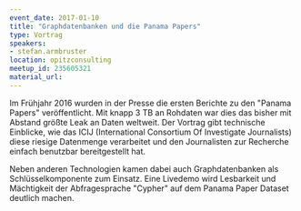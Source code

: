 ```yaml
---
event_date: 2017-01-10
title: "Graphdatenbanken und die Panama Papers"
type: Vortrag
speakers:
- stefan.armbruster
location: opitzconsulting
meetup_id: 235605321
material_url:
---
```

Im Frühjahr 2016 wurden in der Presse die ersten Berichte zu den
"Panama Papers" veröffentlicht. Mit knapp 3 TB an Rohdaten war dies
das bisher mit Abstand größte Leak an Daten weltweit. Der Vortrag gibt
technische Einblicke, wie das ICIJ (International Consortium Of
Investigate Journalists) diese riesige Datenmenge verarbeitet und den
Journalisten zur Recherche einfach benutzbar bereitgestellt hat.

Neben anderen Technologien kamen dabei auch Graphdatenbanken als
Schlüsselkomponente zum Einsatz. Eine Livedemo wird Lesbarkeit und
Mächtigkeit der Abfragesprache "Cypher" auf dem Panama Paper Dataset
deutlich machen.
